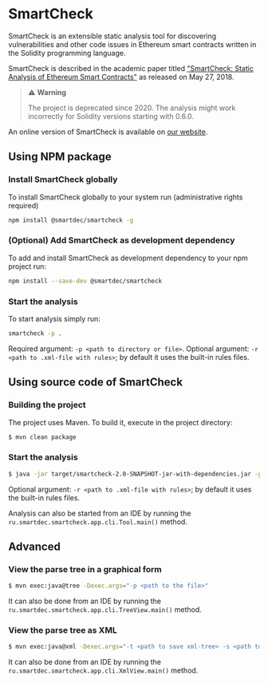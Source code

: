 # SmartCheck

SmartCheck is an extensible static analysis tool for discovering vulnerabilities and other code issues
in Ethereum smart contracts written in the Solidity programming language.

SmartCheck is described in the academic paper titled
["SmartCheck: Static Analysis of Ethereum Smart Contracts"](https://hdl.handle.net/10993/35862)
as released on May 27, 2018.

> :warning: **Warning**
>
> The project is deprecated since 2020. The analysis might work incorrectly for Solidity versions starting with 0.6.0. 


An online version of SmartCheck is available on [our website](https://tool.smartdec.net/).
## Using NPM package
### Install SmartCheck globally
To install SmartCheck globally to your system run (administrative rights required)
```bash
npm install @smartdec/smartcheck -g
```
### (Optional) Add SmartCheck as development dependency
To add and install SmartCheck as development dependency to your npm project run:
```bash
npm install --save-dev @smartdec/smartcheck
```

### Start the analysis
To start analysis simply run:
```bash
smartcheck -p .
```
Required argument: `-p <path to directory or file>`.
Optional argument: `-r <path to .xml-file with rules>`; by default it uses the built-in rules files.

## Using source code of SmartCheck

### Building the project
The project uses Maven. To build it, execute in the project directory:

```bash
$ mvn clean package
```

### Start the analysis

```bash
$ java -jar target/smartcheck-2.0-SNAPSHOT-jar-with-dependencies.jar -p <path to directory or file>
```

Optional argument: `-r <path to .xml-file with rules>`; by default it uses the built-in rules files.

Analysis can also be started from an IDE by running the `ru.smartdec.smartcheck.app.cli.Tool.main()` method.

## Advanced
### View the parse tree in a graphical form

```bash
$ mvn exec:java@tree -Dexec.args="-p <path to the file>"
```

It can also be done from an IDE by running the `ru.smartdec.smartcheck.app.cli.TreeView.main()` method.

### View the parse tree as XML

```bash
$ mvn exec:java@xml -Dexec.args="-t <path to save xml-tree> -s <path to the file>"
```

It can also be done from an IDE by running the `ru.smartdec.smartcheck.app.cli.XmlView.main()` method.


